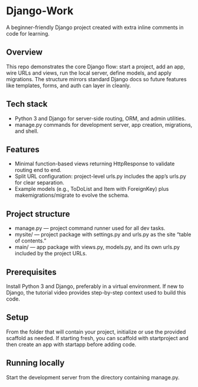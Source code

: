 # Django-Work  

A beginner-friendly Django project created with extra inline comments in code for learning.

## Overview
This repo demonstrates the core Django flow: start a project, add an app, wire URLs and views, run the local server, define models, and apply migrations. 
The structure mirrors standard Django docs so future features like templates, forms, and auth can layer in cleanly. 

## Tech stack
- Python 3 and Django for server-side routing, ORM, and admin utilities. 
- manage.py commands for development server, app creation, migrations, and shell. 

## Features
- Minimal function-based views returning HttpResponse to validate routing end to end.  
- Split URL configuration: project-level urls.py includes the app’s urls.py for clear separation.
- Example models (e.g., ToDoList and Item with ForeignKey) plus makemigrations/migrate to evolve the schema.

## Project structure
- manage.py — project command runner used for all dev tasks.   
- mysite/ — project package with settings.py and urls.py as the site “table of contents.” 
- main/ — app package with views.py, models.py, and its own urls.py included by the project URLs. 

## Prerequisites
Install Python 3 and Django, preferably in a virtual environment. 
If new to Django, the tutorial video provides step-by-step context used to build this code. 
## Setup
From the folder that will contain your project, initialize or use the provided scaffold as needed. 
If starting fresh, you can scaffold with startproject and then create an app with startapp before adding code.

## Running locally
Start the development server from the directory containing manage.py. 
